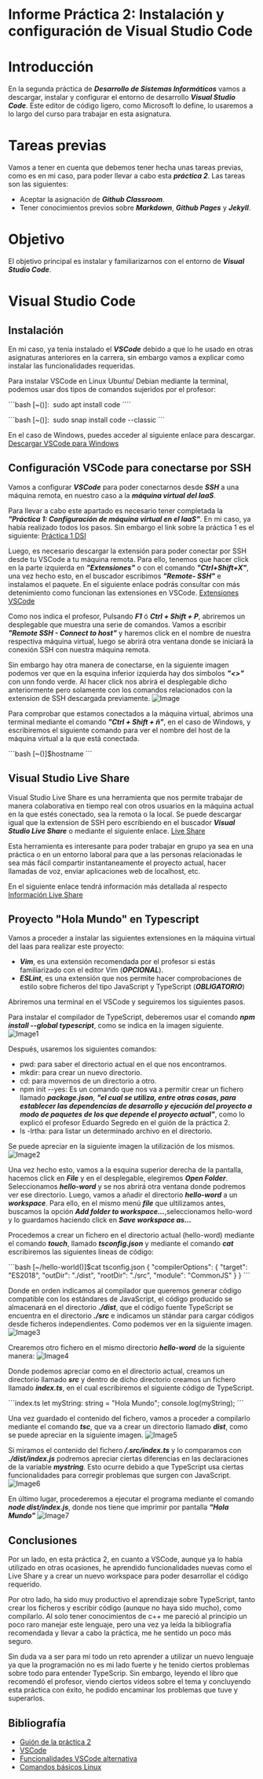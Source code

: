 # Informe Práctica 2: Instalación y configuración de Visual Studio Code

# Introducción

En la segunda práctica de ***Desarrollo de Sistemas Informáticos*** vamos a descargar, instalar y configurar el entorno de desarrollo ***Visual Studio Code***. Este editor de código ligero, como Microsoft lo define, lo usaremos a lo largo del curso para trabajar en esta asignatura.

# Tareas previas
 
Vamos a tener en cuenta que debemos tener hecha unas tareas previas, como es en mi caso, para poder llevar a cabo esta ***práctica 2***. Las tareas son las siguientes:

* Aceptar la asignación de ***Github Classroom***.
* Tener conocimientos previos sobre ***Markdown***, ***Github Pages*** y ***Jekyll***.

# Objetivo

El objetivo principal es instalar y familiarizarnos con el entorno de ***Visual Studio Code***.

# Visual Studio Code

## Instalación

En mi caso, ya tenía instalado el ***VSCode*** debido a que lo he usado en otras asignaturas anteriores en la carrera, sin embargo vamos a explicar como instalar las funcionalidades requeridas.

Para instalar VSCode en Linux Ubuntu/ Debian mediante la terminal, podemos usar dos tipos de comandos sujeridos por el profesor:

´´´bash
[~()]$:~$ sudo apt install code
´´´´

´´´bash
[~()]$:~$ sudo snap install code --classic
´´´

En el caso de Windows, puedes acceder al siguiente enlace para descargar.
[Descargar VSCode para Windows](https://code.visualstudio.com/)

## Configuración VSCode para conectarse por SSH

Vamos a configurar ***VSCode*** para poder conectarnos desde ***SSH*** a una máquina remota, en nuestro caso a la ***máquina virtual del IaaS***.

Para llevar a cabo este apartado es necesario tener completada la ***"Práctica 1: Configuración de máquina virtual en el IaaS"***. En mi caso, ya había realizado todos los pasos. Sin embargo el link sobre la práctica 1 es el siguiente:
[Práctica 1 DSI](https://ull-esit-inf-dsi-2021.github.io/prct01-iaas/)

Luego, es necesario descargar la extensión para poder conectar por SSH desde tu VSCode a tu máquina remota. Para ello, tenemos que hacer click en la parte izquierda en ***"Extensiones"*** o con el comando ***"Ctrl+Shift+X"***, una vez hecho esto, en el buscador escribimos ***"Remote- SSH"*** e instalamos el paquete. En el siguiente enlace podrás consultar con más detenimiento como funcionan las extensiones en VSCode.
[Extensiones VSCode](https://code.visualstudio.com/docs/editor/extension-gallery)

Como nos indica el profesor, Pulsando ***F1*** ó ***Ctrl + Shift + P***, abriremos un desplegable que muestra una serie de comandos. Vamos a escribir ***"Remote SSH - Connect to host"*** y haremos click en el nombre de nuestra respectiva máquina virtual, luego se abrirá otra ventana donde se iniciará la conexión SSH con nuestra máquina remota.

Sin embargo hay otra manera de conectarse, en la siguiente imagen podemos ver que en la esquina inferior izquierda hay dos simbolos ***"<>"*** con unn fondo verde. Al hacer click nos abrirá el desplegable dicho anteriormente pero solamente con los comandos relacionados con la extension de SSH descargada previamente. 
![Image](https://github.com/ULL-ESIT-INF-DSI-2021/ull-esit-inf-dsi-20-21-prct02-vscode-lucianosekulic/blob/main/Captura.PNG)

Para comprobar que estamos conectados a la máquina virtual, abrimos una terminal mediante el comando ***"Ctrl + Shift + ñ"***, en el caso de Windows, y escribiremos el siguiente comando para ver el nombre del host de la máquina virtual a la que está conectada.

´´´bash
[~()]$hostname
´´´

## Visual Studio Live Share

Visual Studio Live Share es una herramienta que nos permite trabajar de manera colaborativa en tiempo real con otros usuarios en la máquina actual en la que estés conectado, sea la remota o la local. Se puede descargar igual que la extension de SSH pero escribiendo en el buscador ***Visual Studio Live Share*** o mediante el siguiente enlace.
[Live Share](https://marketplace.visualstudio.com/items?itemName=MS-vsliveshare.vsliveshare-pack)

Esta herramienta es interesante para poder trabajar en grupo ya sea en una práctica o en un entorno laboral para que a las personas relacionadas le sea más fácil compartir instantaneamente el proyecto actual, hacer llamadas de voz, enviar aplicaciones web de localhost, etc.

En el siguiente enlace tendrá información más detallada al respecto
[Información Live Share](https://docs.microsoft.com/en-us/visualstudio/liveshare/)

## Proyecto "Hola Mundo" en Typescript

Vamos a proceder a instalar las siguientes extensiones en la máquina virtual del Iaas para realizar este proyecto:

* ***Vim***, es una extensión recomendada por el profesor si estás familiarizado con el editor Vim (***OPCIONAL***).
* ***ESLint***, es una extensión que nos permite hacer comprobaciones de estilo sobre ficheros del tipo JavaScript y TypeScript (***OBLIGATORIO***)

Abriremos una terminal en el VSCode y seguiremos los siguientes pasos.

Para instalar el compilador de TypeScript, deberemos usar el comando ***npm install --global typescript***, como se indica en la imagen siguiente.
![Image1](https://github.com/ULL-ESIT-INF-DSI-2021/ull-esit-inf-dsi-20-21-prct02-vscode-lucianosekulic/blob/main/1.PNG)

Después, usaremos los siguientes comandos:
* pwd: para saber el directorio actual en el que nos encontramos.
* mkdir: para crear un nuevo directorio.
* cd: para movernos de un directorio a otro.
* npm init --yes: Es un comando que nos va a permitir crear un fichero llamado ***package.json***, ***"el cual se utiliza, entre otras cosas, para establecer las dependencias de desarrollo y ejecución del proyecto a modo de paquetes de los que depende el proyecto actual"***, como lo explicó el profesor Eduardo Segredo en el guión de la práctica 2.
* ls -lrtha: para listar un determinado archivo en el directorio.

Se puede apreciar en la siguiente imagen la utilización de los mismos.
![Image2](https://github.com/ULL-ESIT-INF-DSI-2021/ull-esit-inf-dsi-20-21-prct02-vscode-lucianosekulic/blob/main/2.PNG)

Una vez hecho esto, vamos a la esquina superior derecha de la pantalla, hacemos click en ***File*** y en el desplegable, elegiremos ***Open Folder***. Seleccionamos ***hello-word*** y se nos abrirá otra ventana donde podremos ver ese directorio. Luego, vamos a añadir el directorio ***hello-word*** a un ***workspace***. Para ello, en el mismo menú ***file*** que ultilizamos antes, buscamos la opción ***Add folder to workspace...***,seleccionamos hello-word y lo guardamos haciendo click en ***Save workspace as...***

Procedemos a crear un fichero en el directorio actual (hello-word) mediante el comando ***touch***, llamado ***tsconfig.json*** y mediante el comando ***cat*** escribiremos las siguientes líneas de código:

´´´bash
[~/hello-world()]$cat tsconfig.json 
{
  "compilerOptions": {
    "target": "ES2018",
    "outDir": "./dist",
    "rootDir": "./src",
    "module": "CommonJS"
  }
}
´´´

Donde en orden indicamos al compilador que queremos generar código compatible con los estándares de JavaScript, el código producido se almacenará en el directorio ***./dist***, que el código fuente TypeScript se encuentra en el directorio ***./src*** e indicamos un stándar para cargar códigos desde ficheros independientes. Como podemos ver en la siguiente imagen.
![Image3](https://github.com/ULL-ESIT-INF-DSI-2021/ull-esit-inf-dsi-20-21-prct02-vscode-lucianosekulic/blob/main/3.PNG)


Crearemos otro fichero en el mismo directorio ***hello-word*** de la siguiente manera:
![Image4](https://github.com/ULL-ESIT-INF-DSI-2021/ull-esit-inf-dsi-20-21-prct02-vscode-lucianosekulic/blob/main/4.PNG)

Donde podemos apreciar como en el directorio actual, creamos un directorio llamado ***src*** y dentro de dicho directorio creamos un fichero llamado ***index.ts***, en el cual escribiremos el siguiente código de TypeScript.

´´´index.ts
let myString: string = "Hola Mundo";
console.log(myString);
´´´

Una vez guardado el contenido del fichero, vamos a proceder a compilarlo mediante el comando ***tsc***, que va a crear un directorio llamado ***dist***, como se puede apreciar en la siguiente imagen.
![Image5](https://github.com/ULL-ESIT-INF-DSI-2021/ull-esit-inf-dsi-20-21-prct02-vscode-lucianosekulic/blob/main/5.PNG)

Si miramos el contenido del fichero ***/.src/index.ts*** y lo comparamos con ***./dist/index.js*** podremos apreciar ciertas diferencias en las declaraciones de la variable ***mystring***. Esto ocurre debido a que TypeScript usa ciertas funcionalidades para corregir problemas que surgen con JavaScript.
![Image6](https://github.com/ULL-ESIT-INF-DSI-2021/ull-esit-inf-dsi-20-21-prct02-vscode-lucianosekulic/blob/main/6.PNG)

En último lugar, procederemos a ejecutar el programa mediante el comando ***node dist/index.js***, donde nos tiene que imprimir por pantalla ***"Hola Mundo"***
![Image7](https://github.com/ULL-ESIT-INF-DSI-2021/ull-esit-inf-dsi-20-21-prct02-vscode-lucianosekulic/blob/main/7.PNG)

## Conclusiones

Por un lado, en esta práctica 2, en cuanto a VSCode, aunque ya lo había utilizado en otras ocasiones, he aprendido funcionalidades nuevas como el Live Share y a crear un nuevo workspace para poder desarrollar el código requerido.

Por otro lado, ha sido muy productivo el aprendizaje sobre TypeScript, tanto crear los ficheros y escribir código (aunque no haya sido mucho), como compilarlo. Al solo tener conocimientos de c++ me pareció al principio un poco raro manejar este lenguaje, pero una vez ya leída la bibliografía recomendada y llevar a cabo la práctica, me he sentido un poco más seguro.

Sin duda va a ser para mí todo un reto aprender a utilizar un nuevo lenguaje ya que la programación no es mi lado fuerte y he tenido ciertos problemas sobre todo para entender TypeScrip. Sin embargo, leyendo el libro que recomendó el profesor, viendo ciertos vídeos sobre el tema y concluyendo esta práctica con éxito, he podido encaminar los problemas que tuve y superarlos.


## Bibliografía

* [Guión de la práctica 2](https://ull-esit-inf-dsi-2021.github.io/prct02-vscode/)
* [VSCode](https://code.visualstudio.com/)
* [Funcionalidades VSCode alternativa](https://blog.aitana.es/2020/02/11/tips-utilizar-visual-studio-code-vscode/)
* [Comandos básicos Linux](https://www.hostinger.es/tutoriales/linux-comandos)




















